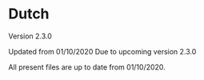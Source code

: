 # Dutch



Version 2.3.0

Updated from 01/10/2020
Due to upcoming version 2.3.0

All present files are up to date from 01/10/2020.

